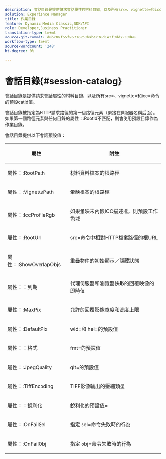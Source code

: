 ```yaml
---
description: 會話目錄是提供請求會話屬性的材料目錄，以及所有src=、vignette=和icc=命令的預設catId值。
solution: Experience Manager
title: 作業目錄
feature: Dynamic Media Classic,SDK/API
role: Developer,Business Practitioner
translation-type: tm+mt
source-git-commit: d0bc88f55f857762b3bab4c76d1e3f3dd2733d60
workflow-type: tm+mt
source-wordcount: '248'
ht-degree: 0%

---
```



# 會話目錄{#session-catalog}

會話目錄是提供請求會話屬性的材料目錄，以及所有src=、vignette=和icc=命令的預設catId值。

會話目錄被指定為HTTP請求路徑的第一個路徑元素（緊接在伺服器名稱后面）。 如果第一個路徑元素與任何目錄的屬性：:RootId不匹配，則會使用預設目錄作為作業目錄。

會話目錄提供以下會話預設值：

<table id="table_DB5E0DD8E9B440A4964A1326433597C8"> 
 <thead> 
  <tr> 
   <th class="entry"> <p>屬性 </p> </th> 
   <th class="entry"> <p>附註 </p> </th> 
  </tr> 
 </thead>
 <tbody> 
  <tr> 
   <td> <p> <span class="codeph"> 屬性：:RootPath</span> </p> </td> 
   <td> <p> 材料資料檔案的根路徑 </p> </td> 
  </tr> 
  <tr> 
   <td> <p> <span class="codeph"> 屬性：:VignettePath</span> </p> </td> 
   <td> <p> 暈映檔案的根路徑 </p> </td> 
  </tr> 
  <tr> 
   <td> <p> <span class="codeph"> 屬性：:IccProfileRgb</span> </p> </td> 
   <td> <p> 如果暈映未內嵌ICC描述檔，則預設工作色域 </p> </td> 
  </tr> 
  <tr> 
   <td> <p> <span class="codeph"> 屬性：:RootUrl</span> </p> </td> 
   <td> <p> <span class="codeph"> src=</span>命令中相對HTTP檔案路徑的根URL </p> </td> 
  </tr> 
  <tr> 
   <td> <p> <span class="codeph"> 屬性：:ShowOverlapObjs</span> </p> </td> 
   <td> <p> 重疊物件的初始顯示／隱藏狀態 </p> </td> 
  </tr> 
  <tr> 
   <td> <p> <span class="codeph"> 屬性：：到期</span> </p> </td> 
   <td> <p> 代理伺服器和瀏覽器快取的回覆映像的即時值 </p> </td> 
  </tr> 
  <tr> 
   <td> <p> <span class="codeph"> 屬性：:MaxPix</span> </p> </td> 
   <td> <p> 允許的回覆影像寬度和高度上限 </p> </td> 
  </tr> 
  <tr> 
   <td> <p> <span class="codeph"> 屬性：:DefaultPix</span> </p> </td> 
   <td> <p> <span class="codeph"> wid=</span>和<span class="codeph"> hei=</span>的預設值 </p> </td> 
  </tr> 
  <tr> 
   <td> <p> <span class="codeph"> 屬性：：格式</span> </p> </td> 
   <td> <p> <span class="codeph"> fmt=</span>的預設值 </p> </td> 
  </tr> 
  <tr> 
   <td> <p> <span class="codeph"> 屬性：:JpegQuality</span> </p> </td> 
   <td> <p> <span class="codeph"> qlt=</span>的預設值 </p> </td> 
  </tr> 
  <tr> 
   <td> <p> <span class="codeph"> 屬性：:TiffEncoding</span> </p> </td> 
   <td> <p> TIFF影像輸出的壓縮類型 </p> </td> 
  </tr> 
  <tr> 
   <td> <p> <span class="codeph"> 屬性：：銳利化</span> </p> </td> 
   <td> <p> <span class="codeph">銳利化的預設值=</span> </p> </td> 
  </tr> 
  <tr> 
   <td> <p> <span class="codeph"> 屬性：:OnFailSel</span> </p> </td> 
   <td> <p> 指定<span class="codeph"> sel=</span>命令失敗時的行為 </p> </td> 
  </tr> 
  <tr> 
   <td> <p> <span class="codeph"> 屬性：:OnFailObj</span> </p> </td> 
   <td> <p> 指定<span class="codeph"> obj=</span>命令失敗時的行為 </p> </td> 
  </tr> 
 </tbody> 
</table>

